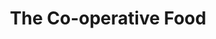 ---
title: "The Co-operative Food"
url: /newport/the-co-operative-food-high-cross-road/
shop: convenience
---